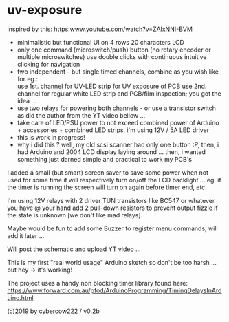 # uv-exposure
   inspired by this: https:www.youtube.com/watch?v=ZAlxNNI-BVM
   - minimalistic but functional UI on 4 rows 20 characters LCD
   - only one command (microswitch/push) button (no rotary encoder or multiple microswitches)
     use double clicks with continuous intuitive clicking for navigation
   - two independent - but single timed channels, combine as you wish like for eg.:  
     use 1st. channel for UV-LED strip for UV exposure of PCB
     use 2nd. channel for regular white LED strip and PCB/film inspection; you got the idea ...
   - use two relays for powering both channels - or use a transistor switch as
     did the author from the YT video bellow ...
   - take care of LED/PSU power to not exceed combined power of Arduino + 
     accessories + combined LED strips, i'm using 12V / 5A LED driver       
   - this is work in progress!
   - why i did this ? well, my old scsi scanner had only one button :P, 
     then, i had Arduino and 2004 LCD display laying around ...
     then, i wanted something just darned simple and practical to work my PCB's

  I added a small (but smart) screen saver to save some power when not used for some time
  it will respectively turn on/off the LCD backlight ... eg. if the timer is running the
  screen will turn on again before timer end, etc.

  I'm using 12V relays with 2 driver TUN transistors like BC547 or whatever you have @ your hand
  add 2 pull-down resistors to prevent output fizzle if the state is unknown [we don't like mad relays].

  Maybe would be fun to add some Buzzer to register menu commands, will add it later ...

  Will post the schematic and upload YT video ...

  This is my first "real world usage" Arduino sketch so don't be too harsh ... but hey -> it's working!
  
  The project uses a handy non blocking timer library found here:
  https://www.forward.com.au/pfod/ArduinoProgramming/TimingDelaysInArduino.html

  (c)2019 by cybercow222 / v0.2b
